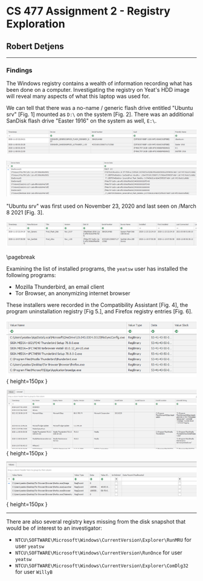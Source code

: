 # CS 477 Assignment 2 - Registry Exploration

## Robert Detjens

---

### Findings

The Windows registry contains a wealth of information recording what has been done on a computer. Investigating the
registry on Yeat's HDD image will reveal many aspects of what this laptop was used for.

We can tell that there was a no-name / generic flash drive entitled "Ubuntu srv" [Fig. 1] mounted as `D:\` on the system
[Fig. 2]. There was an additional SanDisk flash drive "Easter 1916" on the system as well, `E:\`.

![Records of USB devices from `HKLM\SOFTWARE\Microsoft\Windows Portable Devices`](images/winportabledevices.png)

![Mount points of removable drives from `HKLM\SYSTEM\MountedDevices`](images/mounteddevices.png)

"Ubuntu srv" was first used on November 23, 2020 and last seen on /March 8 2021 [Fig. 3].

![Time of first install from `HKLM\SYSTEM\ControlSet001\Enum\USBSTOR`](images/usbstor.png)

\pagebreak

Examining the list of installed programs, the `yeatsw` user has installed the following programs:

- Mozilla Thunderbird, an email client
- Tor Browser, an anonymizing internet browser

These installers were recorded in the Compatibility Assistant [Fig. 4], the program uninstallation registry [Fig 5.],
and Firefox registry entries [Fig. 6].

![`NTCU\SOFTWARE\Microsoft\Windows NT\CurrentVersion\AppCompatFlags\Compatibility Assistant`](images/compatassistant.png){ height=150px }

![`NTLM\SOFTWARE\Microsoft\Windows\CurrentVersion\Uninstall`](images/uninstall.png){ height=150px }

![`HKCU\SOFTWARE\Mozilla\Firefox\Launcher`](images/tordesktop.png){ height=150px }

---

There are also several registry keys missing from the disk snapshot that would be of interest to an investigator:

- `NTCU\SOFTWARE\Microsoft\Windows\CurrentVersion\Explorer\RunMRU` for user `yeatsw`
- `NTCU\SOFTWARE\Microsoft\Windows\CurrentVersion\RunOnce` for user `yeatsw`
- `NTCU\SOFTWARE\Microsoft\Windows\CurrentVersion\Explorer\ComDlg32` for user `WillyB`
